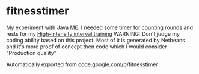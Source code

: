 # fitnesstimer

My experiment with Java ME. I needed some timer for counting rounds and rests for my [High-intensity interval training](http://en.wikipedia.org/wiki/High-intensity_interval_training)
WARNING: Don't judge my coding ability based on this project. Most of it is generated by Netbeans and it's more proof of concept then code which I would consider "Production quality" 

Automatically exported from code.google.com/p/fitnesstimer

